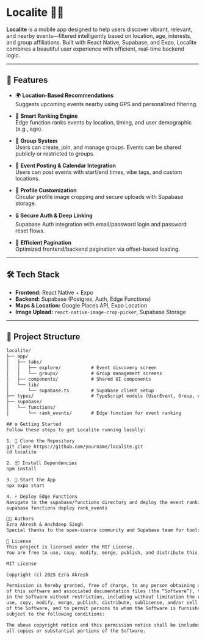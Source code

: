 # Localite 📍🎉

**Localite** is a mobile app designed to help users discover vibrant, relevant, and nearby events—filtered intelligently based on location, age, interests, and group affiliations. Built with React Native, Supabase, and Expo, Localite combines a beautiful user experience with efficient, real-time backend logic.

---

## 🚀 Features

- 🌍 **Location-Based Recommendations**  
  Suggests upcoming events nearby using GPS and personalized filtering.

- 🧠 **Smart Ranking Engine**  
  Edge function ranks events by location, timing, and user demographic (e.g., age).

- 👥 **Group System**  
  Users can create, join, and manage groups. Events can be shared publicly or restricted to groups.

- 📆 **Event Posting & Calendar Integration**  
  Users can post events with start/end times, vibe tags, and custom locations.

- 📸 **Profile Customization**  
  Circular profile image cropping and secure uploads with Supabase storage.

- 🔒 **Secure Auth & Deep Linking**  
  Supabase Auth integration with email/password login and password reset flows.

- 🔄 **Efficient Pagination**  
  Optimized frontend/backend pagination via offset-based loading.

---

## 🛠️ Tech Stack

- **Frontend:** React Native + Expo  
- **Backend:** Supabase (Postgres, Auth, Edge Functions)  
- **Maps & Location:** Google Places API, Expo Location  
- **Image Upload:** `react-native-image-crop-picker`, Supabase Storage  

---

## 🧱 Project Structure

```txt
localite/
├── app/
│   ├── tabs/
│   │   ├── explore/           # Event discovery screen
│   │   └── groups/            # Group management screens
│   ├── components/            # Shared UI components
│   └── lib/
│       └── supabase.ts        # Supabase client setup
├── types/                     # TypeScript models (UserEvent, Group, etc.)
├── supabase/
│   └── functions/
│       └── rank_events/       # Edge function for event ranking

## ⚙️ Getting Started
Follow these steps to get Localite running locally:

1. 🚀 Clone the Repository
git clone https://github.com/yourname/localite.git
cd localite

2. 📦 Install Dependencies
npm install

3. 📱 Start the App
npx expo start

4. ⚡ Deploy Edge Functions
Navigate to the supabase/functions directory and deploy the event ranking function:
supabase functions deploy rank_events

👨‍💻 Authors
Ezra Akresh & Anshdeep Singh
Special thanks to the open-source community and Supabase team for tools, inspiration, and support.

📄 License
This project is licensed under the MIT License.
You are free to use, copy, modify, merge, publish, and distribute this software with attribution.

MIT License

Copyright (c) 2025 Ezra Akresh

Permission is hereby granted, free of charge, to any person obtaining a copy
of this software and associated documentation files (the “Software”), to deal
in the Software without restriction, including without limitation the rights to
use, copy, modify, merge, publish, distribute, sublicense, and/or sell copies
of the Software, and to permit persons to whom the Software is furnished to do so,
subject to the following conditions:

The above copyright notice and this permission notice shall be included in
all copies or substantial portions of the Software.
